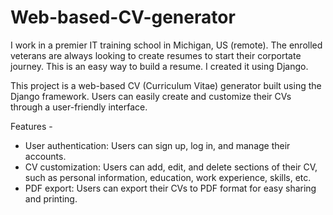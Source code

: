 # Web-based-CV-generator
I work in a premier IT training school in Michigan, US (remote). The enrolled veterans are always looking to create resumes to start their corportate journey. This is an easy way to build a resume. I created it using Django.

This project is a web-based CV (Curriculum Vitae) generator built using the Django framework. Users can easily create and customize their CVs through a user-friendly interface.

Features - 
- User authentication: Users can sign up, log in, and manage their accounts.
- CV customization: Users can add, edit, and delete sections of their CV, such as personal information, education, work experience, skills, etc.
- PDF export: Users can export their CVs to PDF format for easy sharing and printing.
